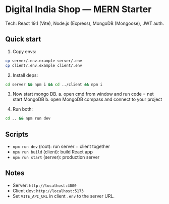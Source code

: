 # Digital India Shop — MERN Starter

Tech: React 19.1 (Vite), Node.js (Express), MongoDB (Mongoose), JWT auth.

## Quick start
1) Copy envs:
```bash
cp server/.env.example server/.env
cp client/.env.example client/.env
```
2) Install deps:
```bash
cd server && npm i && cd ../client && npm i
```
3) Now start mongo DB.
a. open cmd from window and run 
    code = net start MongoDB
b. open MongoDB compass and connect to your project

4) Run both:
```bash
cd .. && npm run dev
```

## Scripts
- `npm run dev` (root): run server + client together
- `npm run build` (client): build React app
- `npm run start` (server): production server

## Notes
- Server: `http://localhost:4000`
- Client dev: `http://localhost:5173`
- Set `VITE_API_URL` in client `.env` to the server URL.
